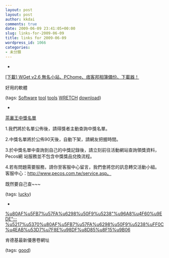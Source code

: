 ```yaml
---
layout: post
layout: post
author: kkdai
comments: true
date: 2009-06-09 23:41:05+00:00
slug: links-for-2009-06-09
title: links for 2009-06-09
wordpress_id: 1066
categories:
- 未分類
---
```


  * 
                

[[下載] WGet v2.6 無名小站、PChome、痞客邦相簿備份、下載器！](http://briian.com/?p=5352)


                

好用的軟體


                

(tags: [Software](http://delicious.com/kkdai/Software) [tool](http://delicious.com/kkdai/tool) [tools](http://delicious.com/kkdai/tools) [WRETCH](http://delicious.com/kkdai/WRETCH) [download](http://delicious.com/kkdai/download))


            
  * 
                

[茶裏王中獎名單](http://ad02.sp88.com/2009kingoftea/winner.html)


                

1.我們將於名單公佈後，請得獎者主動查詢中獎名單。

2.中獎名單將於公佈90天後，自動下架，請網友把握時間。

3.於中獎名單中查詢到自己的中獎記錄後，請立刻前往活動網站查詢領獎資料，Pecos網
  站服務並不包含中獎獎品兌換流程。

4.若有問題需要服務，請你至客服中心留言，我們會將您的訊息轉交活動小組。
客服中心：http://www.pecos.com.tw/service.asp。

既然要自己查~~~


                

(tags: [lucky](http://delicious.com/kkdai/lucky))


            
  * 
                

[%u80AF%u5FB7%u57FA%u6298%u50F9%u5238"%u96A8%u4F60%u9EDE"::: %u5217%u5370%u80AF%u5FB7%u57FA%u6298%u50F9%u5238%uFF0C%u4EAB%u53D7%u7F8E%u98DF%u8D85%u8F15%u9B06](http://www.kfcclub.com.tw/coupon/index.asp?ap=a)


                

肯德基最新優惠卷網址


                

(tags: [good](http://delicious.com/kkdai/good))


            
